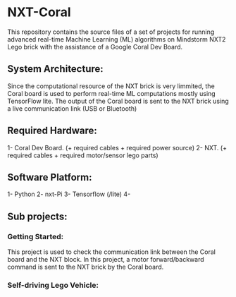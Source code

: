 # NXT-Coral
This repository contains the source files of a set of projects for running advanced real-time Machine Learning (ML) algorithms on Mindstorm NXT2 Lego brick with the assistance of a Google Coral Dev Board. 

## System Architecture:
Since the computational resource of the NXT brick is very limmited, the Coral board is used to perform real-time ML computations mostly using TensorFlow lite. The output of the Coral board is sent to the NXT brick using a live communication link (USB or Bluetooth)

## Required Hardware:
1- Coral Dev Board. (+ required cables + required power source)
2- NXT. (+ required cables + required motor/sensor lego parts)

## Software Platform:
1- Python
2- nxt-Pi
3- Tensorflow (/lite)
4- 

## Sub projects:

### Getting Started:
This project is used to check the communication link between the Coral board and the NXT block. In this project, a motor forward/backward command is sent to the NXT brick by the Coral board.

### Self-driving Lego Vehicle:
